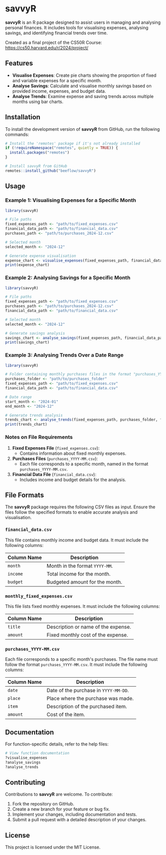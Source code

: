 # savvyR

**savvyR** is an R package designed to assist users in managing and analysing personal finances. It includes tools for visualising expenses, analysing savings, and identifying financial trends over time.

Created as a final project of the CS50R Course: <https://cs50.harvard.edu/r/2024/project/>

## Features

-   **Visualise Expenses**: Create pie charts showing the proportion of fixed and variable expenses for a specific month.
-   **Analyse Savings**: Calculate and visualise monthly savings based on provided income, expenses, and budget data.
-   **Analyse Trends**: Examine expense and saving trends across multiple months using bar charts.

## Installation

To install the development version of **savvyR** from GitHub, run the following commands:

``` r
# Install the 'remotes' package if it's not already installed
if (!requireNamespace("remotes", quietly = TRUE)) {
  install.packages("remotes")
}

# Install savvyR from GitHub
remotes::install_github("beeflow/savvyR")
```

## Usage

### Example 1: Visualising Expenses for a Specific Month

``` r
library(savvyR)

# File paths
fixed_expenses_path <- "path/to/fixed_expenses.csv"
financial_data_path <- "path/to/financial_data.csv"
purchases_path <- "path/to/purchases_2024-12.csv"

# Selected month
selected_month <- "2024-12"

# Generate expense visualisation
expense_chart <- visualise_expenses(fixed_expenses_path, financial_data_path, purchases_path, selected_month)
print(expense_chart)
```

### Example 2: Analysing Savings for a Specific Month

``` r
library(savvyR)

# File paths
fixed_expenses_path <- "path/to/fixed_expenses.csv"
purchases_path <- "path/to/purchases_2024-12.csv"
financial_data_path <- "path/to/financial_data.csv"

# Selected month
selected_month <- "2024-12"

# Generate savings analysis
savings_chart <- analyse_savings(fixed_expenses_path, financial_data_path, purchases_path, selected_month)
print(savings_chart)
```

### Example 3: Analysing Trends Over a Date Range

``` r
library(savvyR)

# Folder containing monthly purchases files in the format "purchases_YYYY-MM.csv"
purchases_folder <- "path/to/purchases_folder"
fixed_expenses_path <- "path/to/fixed_expenses.csv"
financial_data_path <- "path/to/financial_data.csv"

# Date range
start_month <- "2024-01"
end_month <- "2024-12"

# Generate trends analysis
trends_chart <- analyse_trends(fixed_expenses_path, purchases_folder, financial_data_path, start_month, end_month)
print(trends_chart)
```

### Notes on File Requirements

1.  **Fixed Expenses File** (`fixed_expenses.csv`):
    -   Contains information about fixed monthly expenses.
2.  **Purchases Files** (`purchases_YYYY-MM.csv`):
    -   Each file corresponds to a specific month, named in the format `purchases_YYYY-MM.csv`.
3.  **Financial Data File** (`financial_data.csv`):
    -   Includes income and budget details for the analysis.

## File Formats

The **savvyR** package requires the following CSV files as input. Ensure the files follow the specified formats to enable accurate analysis and visualisation.

### `financial_data.csv`

This file contains monthly income and budget data. It must include the following columns:

| Column Name | Description                    |
|-------------|--------------------------------|
| `month`     | Month in the format `YYYY-MM`. |
| `income`    | Total income for the month.    |
| `budget`    | Budgeted amount for the month. |

### `monthly_fixed_expenses.csv`

This file lists fixed monthly expenses. It must include the following columns:

| Column Name | Description                         |
|-------------|-------------------------------------|
| `title`     | Description or name of the expense. |
| `amount`    | Fixed monthly cost of the expense.  |

### `purchases_YYYY-MM.csv`

Each file corresponds to a specific month's purchases. The file name must follow the format `purchases_YYYY-MM.csv`. It must include the following columns:

| Column Name | Description                           |
|-------------|---------------------------------------|
| `date`      | Date of the purchase in `YYYY-MM-DD`. |
| `place`     | Place where the purchase was made.    |
| `item`      | Description of the purchased item.    |
| `amount`    | Cost of the item.                     |

## Documentation

For function-specific details, refer to the help files:

``` r
# View function documentation
?visualise_expenses
?analyse_savings
?analyse_trends
```

## Contributing

Contributions to **savvyR** are welcome. To contribute:

1.  Fork the repository on GitHub.
2.  Create a new branch for your feature or bug fix.
3.  Implement your changes, including documentation and tests.
4.  Submit a pull request with a detailed description of your changes.

## License

This project is licensed under the MIT License.
